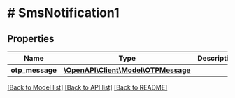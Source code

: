 # # SmsNotification1

## Properties

Name | Type | Description | Notes
------------ | ------------- | ------------- | -------------
**otp_message** | [**\OpenAPI\Client\Model\OTPMessage**](OTPMessage.md) |  |

[[Back to Model list]](../../README.md#models) [[Back to API list]](../../README.md#endpoints) [[Back to README]](../../README.md)
